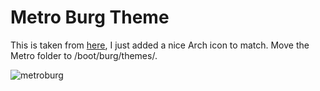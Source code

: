 Metro Burg Theme
================

This is taken from [here](http://luxieblack.deviantart.com/art/Metro-burg-theme-336505408 "deviantart"), I just added a nice Arch icon to match. Move the Metro folder to /boot/burg/themes/.

![metroburg](http://i.imgur.com/m9hEDU5.png)
